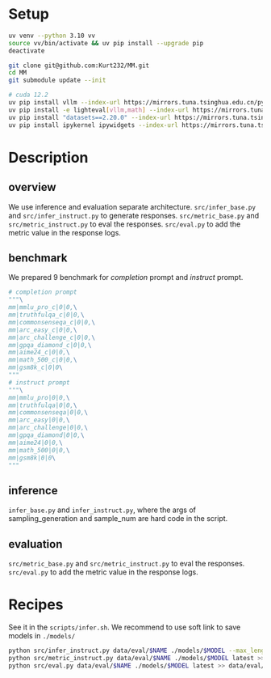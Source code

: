 # Setup
```sh
uv venv --python 3.10 vv
source vv/bin/activate && uv pip install --upgrade pip
deactivate

git clone git@github.com:Kurt232/MM.git
cd MM
git submodule update --init

# cuda 12.2
uv pip install vllm --index-url https://mirrors.tuna.tsinghua.edu.cn/pypi/web/simple
uv pip install -e lighteval[vllm,math] --index-url https://mirrors.tuna.tsinghua.edu.cn/pypi/web/simple
uv pip install "datasets==2.20.0" --index-url https://mirrors.tuna.tsinghua.edu.cn/pypi/web/simple
uv pip install ipykernel ipywidgets --index-url https://mirrors.tuna.tsinghua.edu.cn/pypi/web/simple
```
# Description
## overview
We use inference and evaluation separate architecture.
`src/infer_base.py` and `src/infer_instruct.py` to generate responses.
`src/metric_base.py` and `src/metric_instruct.py` to eval the responses.
`src/eval.py` to add the metric value in the response logs.

## benchmark
We prepared 9 benchmark for *completion* prompt and *instruct* prompt.
```python
# completion prompt
"""\
mm|mmlu_pro_c|0|0,\
mm|truthfulqa_c|0|0,\
mm|commonsenseqa_c|0|0,\
mm|arc_easy_c|0|0,\
mm|arc_challenge_c|0|0,\
mm|gpqa_diamond_c|0|0,\
mm|aime24_c|0|0,\
mm|math_500_c|0|0,\
mm|gsm8k_c|0|0\
"""
# instruct prompt
"""\
mm|mmlu_pro|0|0,\
mm|truthfulqa|0|0,\
mm|commonsenseqa|0|0,\
mm|arc_easy|0|0,\
mm|arc_challenge|0|0,\
mm|gpqa_diamond|0|0,\
mm|aime24|0|0,\
mm|math_500|0|0,\
mm|gsm8k|0|0\
"""
```

## inference
`infer_base.py` and `infer_instruct.py`, where the args of sampling_generation and sample_num are hard code in the script. 

## evaluation
`src/metric_base.py` and `src/metric_instruct.py` to eval the responses.
`src/eval.py` to add the metric value in the response logs.

# Recipes
See it in the `scripts/infer.sh`.
We recommend to use soft link to save models in `./models/`

```bash
python src/infer_instruct.py data/eval/$NAME ./models/$MODEL --max_length $MAX_LEN --tensor_parallel_size 4 --timestamp latest > data/eval/$NAME/logs/$MODEL.log
python src/metric_instruct.py data/eval/$NAME ./models/$MODEL latest >> data/eval/$NAME/logs/$MODEL.log
python src/eval.py data/eval/$NAME ./models/$MODEL latest >> data/eval/$NAME/logs/$MODEL.log # add the metric results in the generation logs
```